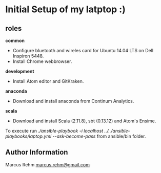 Initial Setup of my latptop :)
=========

roles
-----

**common**
- Configure bluetooth and wireles card for Ubuntu 14.04 LTS on Dell Inspiron 5448.
- Install Chrome webbrowser.

**development**
- Install Atom editor and GitKraken.

**anaconda**
- Download and install anaconda from Continum Analytics.

**scala**
- Download and install Scala (2.11.8), sbt (0.13.12) and Atom's Ensime.

To execute run *./ansible-playbook -i localhost ../../ansible-playbooks/laptop.yml --ask-become-pass* from ansible/bin folder.

Author Information
------------------

Marcus Rehm <marcus.rehm@gmail.com>
